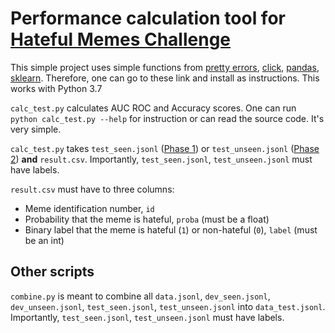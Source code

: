 # Performance calculation tool for [Hateful Memes Challenge](https://hatefulmemeschallenge.com/)

This simple project uses simple functions from [pretty errors](https://pypi.org/project/pretty-errors/), [click](https://click.palletsprojects.com/en/8.0.x/), [pandas](https://pandas.pydata.org/getting_started.html), [sklearn](https://scikit-learn.org/stable/install.html). Therefore, one can go to these link and install as instructions. This works with Python 3.7

`calc_test.py` calculates AUC ROC and Accuracy scores. One can run `python calc_test.py --help` for instruction or can read the source code. It's very simple.

`calc_test.py` takes `test_seen.jsonl` ([Phase 1](https://www.drivendata.org/competitions/64/hateful-memes/page/206/)) or `test_unseen.jsonl` ([Phase 2](https://www.drivendata.org/competitions/70/hateful-memes-phase-2/page/267/)) **and** `result.csv`. Importantly, `test_seen.jsonl`, `test_unseen.jsonl` must have labels.  

`result.csv` must have to three columns:
- Meme identification number, `id`
- Probability that the meme is hateful, `proba` (must be a float)
- Binary label that the meme is hateful (`1`) or non-hateful (`0`), `label` (must be an int)

## Other scripts

`combine.py` is meant to combine all `data.jsonl`, `dev_seen.jsonl`, `dev_unseen.jsonl`, `test_seen.jsonl`, `test_unseen.jsonl` into `data_test.jsonl`. Importantly, `test_seen.jsonl`, `test_unseen.jsonl` must have labels. 

